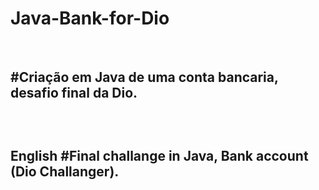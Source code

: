# Java-Bank-for-Dio
</br>
<h2>

#Criação em Java de uma conta bancaria, desafio final da Dio.

</br>
<h2>
<b>English </b>
#Final challange in Java, Bank account (Dio Challanger).
